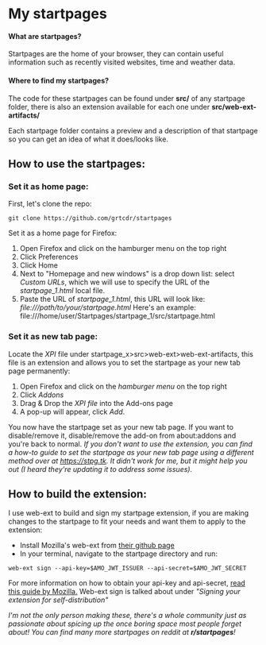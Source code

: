 # My startpages

#### What are startpages?

Startpages are the home of your browser, they can contain useful information such as recently visited websites, time and weather data.

#### Where to find my startpages?

The code for these startpages can be found under __src/__ of any startpage folder, there is also an extension available for each one under __src/web-ext-artifacts/__

Each startpage folder contains a preview and a description of that startpage so you can get an idea of what it does/looks like.

## How to use the startpages:
### Set it as home page:
First, let's clone the repo:
```
git clone https://github.com/grtcdr/startpages
```
Set it as a home page for Firefox:
1. Open Firefox and click on the hamburger menu on the top right
2. Click Preferences
3. Click Home
4. Next to "Homepage and new windows" is a drop down list: select _Custom URLs_, which we will use to specify the URL of the _startpage_1.html_ local file.
5. Paste the URL of _startpage_1.html_, this URL will look like: _file:///path/to/your/startpage.html_
Here's an example: file:///home/user/Startpages/startpage_1/src/startpage.html

### Set it as new tab page:
Locate the _XPI_ file under startpage_x>src>web-ext>web-ext-artifacts, this file is an extension and allows you to set the startpage as your new tab page permanently:
1. Open Firefox and click on the _hamburger menu_ on the top right
2. Click _Addons_
3. Drag & Drop the _XPI file_ into the Add-ons page
4. A pop-up will appear, click _Add_.

You now have the startpage set as your new tab page. If you want to disable/remove it, disable/remove the add-on from about:addons and you're back to normal.
_If you don't want to use the extension, you can find a how-to guide to set the startpage as your new tab page using a different method over at https://stpg.tk. 
It didn't work for me, but it might help you out (I heard they're updating it to address some issues)._

## How to build the extension:
I use web-ext to build and sign my startpage extension, if you are making changes to the startpage to fit your 
needs and want them to apply to the extension:
- Install Mozilla's web-ext from [their github page](https://github.com/mozilla/web-ext)
- In your terminal, navigate to the startpage directory and run:
```
web-ext sign --api-key=$AMO_JWT_ISSUER --api-secret=$AMO_JWT_SECRET
```
For more information on how to obtain your api-key and api-secret, [read this guide by Mozilla.](https://extensionworkshop.com/documentation/develop/getting-started-with-web-ext/)
Web-ext sign is talked about under _"Signing your extension for self-distribution"_

_I'm not the only person making these, there's a whole community just as passionate about spicing up the once boring space most people forget about! You can find many more startpages on reddit at **r/startpages**!_
